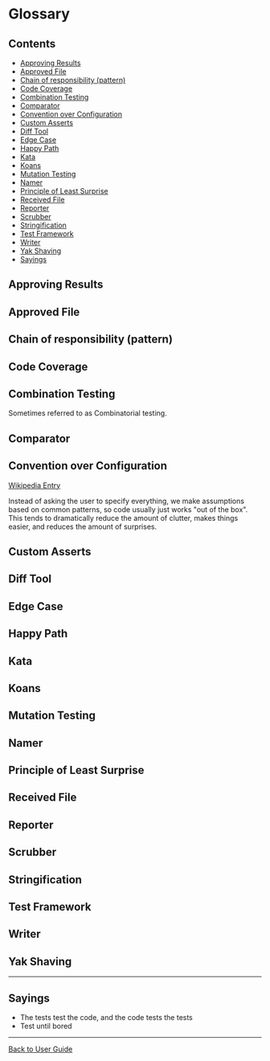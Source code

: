 <!--
GENERATED FILE - DO NOT EDIT
This file was generated by [MarkdownSnippets](https://github.com/SimonCropp/MarkdownSnippets).
Source File: /doc/mdsource/Glossary.source.md
To change this file edit the source file and then execute ./run_markdown_templates.sh.
-->

<a id="top"></a>

# Glossary

<!-- toc -->
## Contents

  * [Approving Results](#approving-results)
  * [Approved File](#approved-file)
  * [Chain of responsibility (pattern)](#chain-of-responsibility-pattern)
  * [Code Coverage](#code-coverage)
  * [Combination Testing](#combination-testing)
  * [Comparator](#comparator)
  * [Convention over Configuration](#convention-over-configuration)
  * [Custom Asserts](#custom-asserts)
  * [Diff Tool](#diff-tool)
  * [Edge Case](#edge-case)
  * [Happy Path](#happy-path)
  * [Kata](#kata)
  * [Koans](#koans)
  * [Mutation Testing](#mutation-testing)
  * [Namer](#namer)
  * [Principle of Least Surprise](#principle-of-least-surprise)
  * [Received File](#received-file)
  * [Reporter](#reporter)
  * [Scrubber](#scrubber)
  * [Stringification](#stringification)
  * [Test Framework](#test-framework)
  * [Writer](#writer)
  * [Yak Shaving](#yak-shaving)
  * [Sayings](#sayings)
<!-- endtoc -->


## Approving Results

## Approved File

## Chain of responsibility (pattern)

## Code Coverage

## Combination Testing

Sometimes referred to as Combinatorial testing.

## Comparator

## Convention over Configuration  

[Wikipedia Entry](https://en.wikipedia.org/wiki/Convention_over_configuration)

Instead of asking the user to specify everything, we make assumptions based on common patterns, so code usually just works "out of the box". This tends to dramatically reduce the amount of clutter, makes things easier, and reduces the amount of surprises.

## Custom Asserts

## Diff Tool

## Edge Case

## Happy Path

## Kata

## Koans

## Mutation Testing

## Namer

## Principle of Least Surprise

## Received File

## Reporter

## Scrubber

## Stringification

## Test Framework

## Writer

## Yak Shaving

---

## Sayings

* The tests test the code, and the code tests the tests
* Test until bored


---

[Back to User Guide](/doc/README.md#top)
